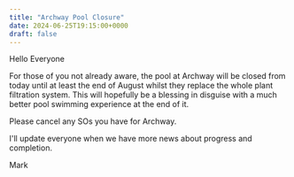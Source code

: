 ```yaml
---
title: "Archway Pool Closure"
date: 2024-06-25T19:15:00+0000
draft: false
---
```

Hello Everyone

For those of you not already aware, the pool at Archway will be closed from today until at least the end of August whilst they replace the whole plant filtration system. This will hopefully be a blessing in disguise with a much better pool swimming experience at the end of it.

Please cancel any SOs you have for Archway. 

I'll update everyone when we have more news about progress and completion.

Mark
<!--more-->
